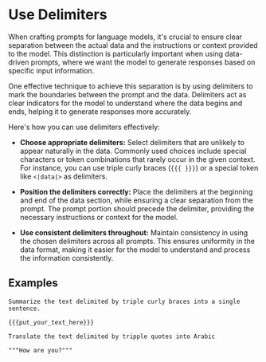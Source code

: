 # Use Delimiters

When crafting prompts for language models, it's crucial to ensure clear separation between the actual data and the instructions or context provided to the model. This distinction is particularly important when using data-driven prompts, where we want the model to generate responses based on specific input information.

One effective technique to achieve this separation is by using delimiters to mark the boundaries between the prompt and the data. Delimiters act as clear indicators for the model to understand where the data begins and ends, helping it to generate responses more accurately.

Here's how you can use delimiters effectively:

- **Choose appropriate delimiters:** Select delimiters that are unlikely to appear naturally in the data. Commonly used choices include special characters or token combinations that rarely occur in the given context. For instance, you can use triple curly braces (`{{{ }}}`) or a special token like `<|data|>` as delimiters.

- **Position the delimiters correctly:** Place the delimiters at the beginning and end of the data section, while ensuring a clear separation from the prompt. The prompt portion should precede the delimiter, providing the necessary instructions or context for the model.

- **Use consistent delimiters throughout:** Maintain consistency in using the chosen delimiters across all prompts. This ensures uniformity in the data format, making it easier for the model to understand and process the information consistently.

## Examples

```
Summarize the text delimited by triple curly braces into a single sentence.

{{{put_your_text_here}}}
```

```
Translate the text delimited by tripple quotes into Arabic

"""How are you?"""
```